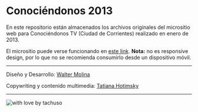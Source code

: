 # Conociéndonos 2013

En este repositorio están almacenados los archivos originales del micrositio web para Conociéndonos TV (Ciudad de Corrientes) realizado en enero de 2013.

El micrositio puede verse funcionando en [este link](https://waltermolina.github.io/conociendonos-web). 
**Nota:** no es responsive design, por lo que no se recomienda consumirlo desde un dispositivo móvil.
_____
Diseño y Desarrollo: [Walter Molina](https://github.com/waltermolina)

Copywriting y contenido multimedia: [Tatiana Hotimsky](https://github.com/tatianahotimsky)
_____
![with love by tachuso](https://raw.githubusercontent.com/waltermolina/conociendonos-web/master/tachusoVioleta50.png)
